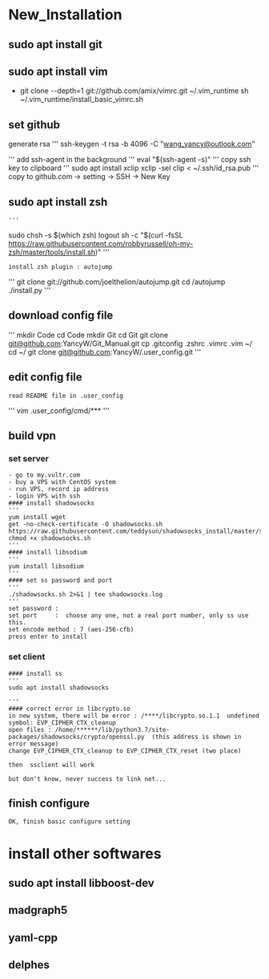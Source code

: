 # New_Installation


## sudo apt install git 
## sudo apt install vim 
   - git clone --depth=1 git://github.com/amix/vimrc.git ~/.vim_runtime
     sh ~/.vim_runtime/install_basic_vimrc.sh
## set github
   generate rsa
   '''
   ssh-keygen -t rsa -b 4096 -C "wang_yancy@outlook.com"

   '''
	add ssh-agent in the background
	'''
	eval "$(ssh-agent -s)"
	'''
    copy ssh key to clipboard
	'''
	sudo apt install xclip
	xclip -sel clip < ~/.ssh/id_rsa.pub
	'''
	copy to github.com -> setting -> SSH -> New Key
## sudo apt install zsh
	'''
   sudo chsh -s $(which zsh)
   logout 
   sh -c "$(curl -fsSL https://raw.githubusercontent.com/robbyrussell/oh-my-zsh/master/tools/install.sh)"
   '''

	install zsh plugin : autojump 
   '''
    git clone git://github.com/joelthelion/autojump.git
	cd /autojump
	./install.py
	'''
## download config file
   '''
	mkdir Code
	cd Code
	mkdir Git
	cd Git
	git clone git@github.com:YancyW/Git_Manual.git
	cp .gitconfig .zshrc .vimrc .vim ~/
	cd ~/
	git clone git@github.com:YancyW/.user_config.git
   '''
## edit config file
	read README file in .user_config
   '''
	vim .user_config/cmd/***
   '''

## build vpn
### set server
	- go to my.vultr.com
	- buy a VPS with CentOS system
	- run VPS, record ip address
	- login VPS with ssh
	#### install shadowsocks
	'''
	yum install wget
	get -no-check-certificate -O shadowsocks.sh https://raw.githubusercontent.com/teddysun/shadowsocks_install/master/shadowsocks.sh
	chmod +x shadowsocks.sh
	'''
	#### install libsodium
	'''
	yum install libsodium
	''' 
	#### set ss password and port
	'''
	./shadowsocks.sh 2>&1 | tee shadowsocks.log
	'''
	set password :
	set port     :  choose any one, not a real port number, only ss use this.
	set encode method : 7 (aes-256-cfb)
	press enter to install 
### set client
	#### install ss
	'''
	sudo apt install shadowsocks

	'''
	#### correct error in libcrypto.so
	in new system, there will be error : /****/libcrypto.so.1.1  undefined symbol: EVP_CIPHER_CTX_cleanup
	open files : /home/******/lib/python3.7/site-packages/shadowsocks/crypto/openssl.py  (this address is shown in error message)
	change EVP_CIPHER_CTX_cleanup to EVP_CIPHER_CTX_reset (two place)

	then  ssclient will work
	
	but don't know, never success to link net...

## finish configure
	OK, finish basic configure setting

#  install other softwares
## sudo apt install libboost-dev
## madgraph5
## yaml-cpp
## delphes
 

 

